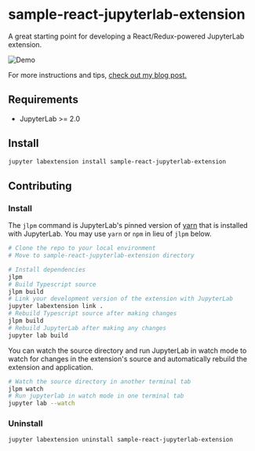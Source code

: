 # sample-react-jupyterlab-extension

A great starting point for developing a React/Redux-powered JupyterLab extension.

![Demo](http://daviseford.com/blog/public/img/projects/jupyterlab-extension/demo.gif)

For more instructions and tips, [check out my blog post.](https://daviseford.com/blog/2020/04/24/react-redux-jupyterlab-extension.html)

## Requirements

* JupyterLab >= 2.0

## Install

```bash
jupyter labextension install sample-react-jupyterlab-extension
```

## Contributing

### Install

The `jlpm` command is JupyterLab's pinned version of
[yarn](https://yarnpkg.com/) that is installed with JupyterLab. You may use
`yarn` or `npm` in lieu of `jlpm` below.

```bash
# Clone the repo to your local environment
# Move to sample-react-jupyterlab-extension directory

# Install dependencies
jlpm
# Build Typescript source
jlpm build
# Link your development version of the extension with JupyterLab
jupyter labextension link .
# Rebuild Typescript source after making changes
jlpm build
# Rebuild JupyterLab after making any changes
jupyter lab build
```

You can watch the source directory and run JupyterLab in watch mode to watch for changes in the extension's source and automatically rebuild the extension and application.

```bash
# Watch the source directory in another terminal tab
jlpm watch
# Run jupyterlab in watch mode in one terminal tab
jupyter lab --watch
```

### Uninstall

```bash
jupyter labextension uninstall sample-react-jupyterlab-extension
```
